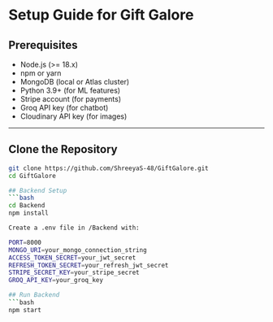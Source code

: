 # Setup Guide for Gift Galore

## Prerequisites

- Node.js (>= 18.x)
- npm or yarn
- MongoDB (local or Atlas cluster)
- Python 3.9+ (for ML features)
- Stripe account (for payments)
- Groq API key (for chatbot)
- Cloudinary API key (for images)

---

## Clone the Repository

````bash
git clone https://github.com/ShreeyaS-48/GiftGalore.git
cd GiftGalore

## Backend Setup
```bash
cd Backend
npm install

Create a .env file in /Backend with:

PORT=8000
MONGO_URI=your_mongo_connection_string
ACCESS_TOKEN_SECRET=your_jwt_secret
REFRESH_TOKEN_SECRET=your_refresh_jwt_secret
STRIPE_SECRET_KEY=your_stripe_secret
GROQ_API_KEY=your_groq_key

## Run Backend
```bash
npm start



````
